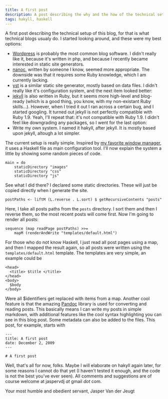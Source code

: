 ```yaml
---
title: A first post
description: A post describing the why and the how of the technical setup of this blog
tags: hakyll, haskell
---
```


A first post describing the technical setup of this blog, for that is
what technical blogs usualy do. I started looking around, and these
were my best options:

- [Wordpress](http://wordpress.org/) is probably the most common blog
  software. I didn't really like it, because it's written in php, and
  because I recently became interested in static site generators.
- [nanoc](http://nanoc.stoneship.org), written by someone I know, seemed
  more appropriate. The downside was that it requires some Ruby
  knowledge, which I am currently lacking.
- [yst](http://github.com/jgm/yst) is a similar static site generator,
  mostly based on data files. I didn't really like it's configuration
  system, and the next item looked better:
- [jekyll](http://github.com/mojombo/jekyll) is also written in Ruby, but
  it seems more high-level and blog-ready (which is a good thing, you know,
  with my non-existant Ruby skills...). However, when I tried it out I
  ran across a certain bug, and I started googling. It turned out jekyll
  is not perfectly compatible with Ruby 1.9. Yeah, I'll repeat that: it's
  not compatible with Ruby 1.9. I didn't feel like downgrading any
  packages, so I went for the last option:
- Write my own system. I named it hakyll, after jekyll. It is mostly based
  upon jekyll, altough a lot simpler.

The current setup is really simple. Inspired by
[my favorite window manager](http://xmonad.org), it uses a Haskell file as main
configuration tool. I'll now explain the system a little by showing some random
pieces of code.

~~~~~{.haskell}
main = do
    staticDirectory "images"
    staticDirectory "css"
    staticDirectory "js"
~~~~~

See what I did there? I declared some static directories. These will just be
copied directly when I generate the site.

~~~~~{.haskell}
postPaths <- liftM (L.reverse . L.sort) $ getRecursiveContents "posts"
~~~~~

Here, I take all posts paths from the `posts` directory. I sort them and then
I reverse them, so the most recent posts will come first. Now I'm going to
render all posts:

~~~~~{.haskell}
sequence (map readPage postPaths) >>=
    mapM (renderAndWrite "templates/default.html")
~~~~~

For those who do not know Haskell, I just read all post pages using a map, and
then I mapped the result again, so all posts were written using the
`templates/default.html` template. The templates are very simple, an example
could be

~~~~{.html}
<head>
  <title> $title </title>
</head>
<body>
  $body
</body>
~~~~

Were all $identifiers get replaced with items from a map. Another cool feature
is that the amazing [Pandoc](http://johnmacfarlane.net/pandoc/) library is used
for converting and reading posts. This basically means I can write my posts in
simple markdown, with additional features like the cool syntax highlighting
you can see in this blog post. Some metadata can also be added to the files.
This post, for example, starts with

    ---
    title: A first post
    date: December 2, 2009
    ---
    
    # A first post

Well, that's all for now, folks. Maybe I will elaborate on hakyll again later,
for some reasons I cannot do that yet (I haven't tested it enough, and the code
is not the best you've ever seen). All comments and suggestions are of course
welcome at jaspervdj _at_ gmail _dot_ com.

Your most humble and obedient servant,
Jasper Van der Jeugt
